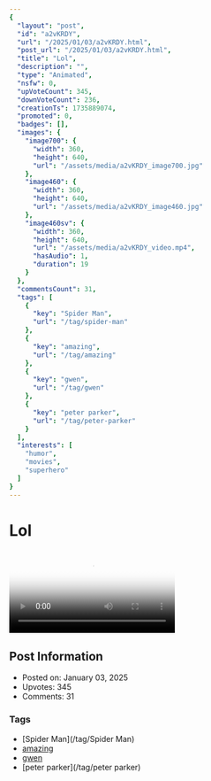 ```yaml
---
{
  "layout": "post",
  "id": "a2vKRDY",
  "url": "/2025/01/03/a2vKRDY.html",
  "post_url": "/2025/01/03/a2vKRDY.html",
  "title": "Lol",
  "description": "",
  "type": "Animated",
  "nsfw": 0,
  "upVoteCount": 345,
  "downVoteCount": 236,
  "creationTs": 1735889074,
  "promoted": 0,
  "badges": [],
  "images": {
    "image700": {
      "width": 360,
      "height": 640,
      "url": "/assets/media/a2vKRDY_image700.jpg"
    },
    "image460": {
      "width": 360,
      "height": 640,
      "url": "/assets/media/a2vKRDY_image460.jpg"
    },
    "image460sv": {
      "width": 360,
      "height": 640,
      "url": "/assets/media/a2vKRDY_video.mp4",
      "hasAudio": 1,
      "duration": 19
    }
  },
  "commentsCount": 31,
  "tags": [
    {
      "key": "Spider Man",
      "url": "/tag/spider-man"
    },
    {
      "key": "amazing",
      "url": "/tag/amazing"
    },
    {
      "key": "gwen",
      "url": "/tag/gwen"
    },
    {
      "key": "peter parker",
      "url": "/tag/peter-parker"
    }
  ],
  "interests": [
    "humor",
    "movies",
    "superhero"
  ]
}
---
```


# Lol

<video controls playsinline loop poster="/assets/media/a2vKRDY_image460.jpg">
  <source src="/assets/media/a2vKRDY_video.mp4" type="video/mp4">
  Your browser does not support the video tag.
</video>

## Post Information

- Posted on: January 03, 2025
- Upvotes: 345
- Comments: 31

### Tags

- [Spider Man](/tag/Spider Man)
- [amazing](/tag/amazing)
- [gwen](/tag/gwen)
- [peter parker](/tag/peter parker)
